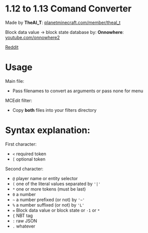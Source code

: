 # 1.12 to 1.13 Comand Converter

Made by **TheAl_T**: [planetminecraft.com/member/theal_t](https://www.planetminecraft.com/member/theal_t)

Block data value -> block state database by: **Onnowhere**: [youtube.com/onnowhere2](https://www.youtube.com/onnowhere2)

[Reddit](https://www.reddit.com/r/MinecraftCommands/comments/6prh1h/112_113_convert_script/)

# Usage

Main file:
- Pass filenames to convert as arguments or pass none for menu

MCEdit filter:
- Copy **both** files into your filters directory

# Syntax explanation:

First character:
- `<` required token
- `[` optional token

Second character:
- `@` player name or entity selector
- `(` one of the literal values separated by `'|'`
- `*` one or more tokens (must be last)
- `0` a number
- `~` a number prefixed (or not) by `'~'`
- `%` a number suffixed (or not) by `'L'`
- `=` Block data value or block state or `-1` or `*`
- `{` NBT tag
- `:` raw JSON
- `.` whatever
